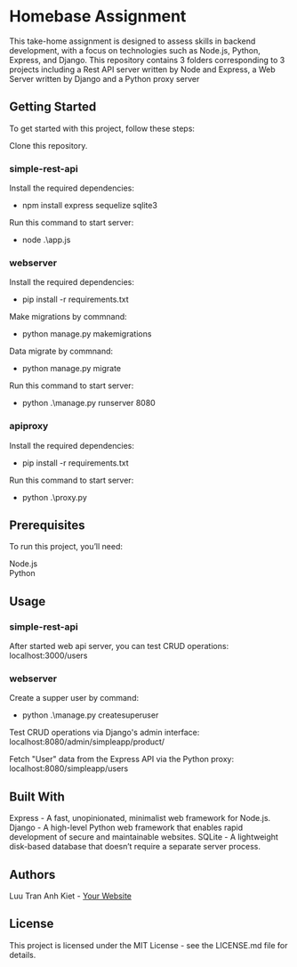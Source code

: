# Homebase Assignment
This take-home assignment is designed to assess skills in backend development, with a focus on technologies such as Node.js, Python, Express, and Django. This repository contains 3 folders corresponding to 3 projects including a Rest API server written by Node and Express, a Web Server written by Django and a Python proxy server

## Getting Started
To get started with this project, follow these steps:

Clone this repository.  

### simple-rest-api      
Install the required dependencies:    
 - npm install express  sequelize sqlite3

Run this command to start server:   
 - node .\app.js  

### webserver      
Install the required dependencies:   
 - pip install -r requirements.txt     

Make migrations by commnand:   
 - python manage.py makemigrations     

Data migrate by commnand:    
 - python manage.py migrate     

Run this command to start server:    
 - python .\manage.py runserver 8080     

### apiproxy    
Install the required dependencies:  
 - pip install -r requirements.txt  

Run this command to start server:  
 - python .\proxy.py

## Prerequisites
To run this project, you’ll need:

Node.js   
Python

## Usage
### simple-rest-api     
After started web api server, you can test CRUD operations: localhost:3000/users  

### webserver   
Create a supper user by command:  
 - python .\manage.py createsuperuser

Test CRUD operations via Django's admin interface: localhost:8080/admin/simpleapp/product/  

Fetch "User" data from the Express API via the Python proxy: localhost:8080/simpleapp/users

## Built With
Express - A fast, unopinionated, minimalist web framework for Node.js.
Django - A high-level Python web framework that enables rapid development of secure and maintainable websites.
SQLite - A lightweight disk-based database that doesn’t require a separate server process.
## Authors
Luu Tran Anh Kiet - [Your Website](https://www.linkedin.com/in/kiet-luu-99a289199/)
## License
This project is licensed under the MIT License - see the LICENSE.md file for details.
